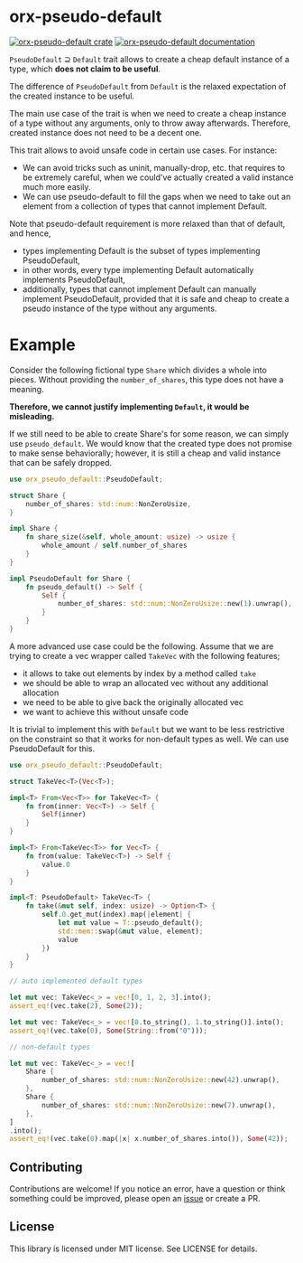 # orx-pseudo-default

[![orx-pseudo-default crate](https://img.shields.io/crates/v/orx-pseudo-default.svg)](https://crates.io/crates/orx-pseudo-default)
[![orx-pseudo-default documentation](https://docs.rs/orx-pseudo-default/badge.svg)](https://docs.rs/orx-pseudo-default)

`PseudoDefault` ⊇ `Default` trait allows to create a cheap default instance of a type, which **does not claim to be useful**.

The difference of `PseudoDefault` from `Default` is the relaxed expectation of the created instance to be useful.

The main use case of the trait is when we need to create a cheap instance of a type without any arguments, only to throw away afterwards. Therefore, created instance does not need to be a decent one.

This trait allows to avoid unsafe code in certain use cases. For instance:
* We can avoid tricks such as uninit, manually-drop, etc. that requires to be extremely careful, when we could've actually created a valid instance much more easily.
* We can use pseudo-default to fill the gaps when we need to take out an element from a collection of types that cannot implement Default.

Note that pseudo-default requirement is more relaxed than that of default, and hence,
* types implementing Default is the subset of types implementing PseudoDefault,
* in other words, every type implementing Default automatically implements PseudoDefault,
* additionally, types that cannot implement Default can manually implement PseudoDefault, provided that it is safe and cheap to create a pseudo instance of the type without any arguments.

# Example

Consider the following fictional type `Share` which divides a whole into pieces. Without providing the `number_of_shares`, this type does not have a meaning.

**Therefore, we cannot justify implementing `Default`, it would be misleading.**

If we still need to be able to create Share's for some reason, we can simply use `pseudo_default`. We would know that the created type does not promise to make sense behaviorally; however, it is still a cheap and valid instance that can be safely dropped.

```rust
use orx_pseudo_default::PseudoDefault;

struct Share {
    number_of_shares: std::num::NonZeroUsize,
}

impl Share {
    fn share_size(&self, whole_amount: usize) -> usize {
        whole_amount / self.number_of_shares
    }
}

impl PseudoDefault for Share {
    fn pseudo_default() -> Self {
        Self {
            number_of_shares: std::num::NonZeroUsize::new(1).unwrap(),
        }
    }
}
```

A more advanced use case could be the following. Assume that we are trying to create a vec wrapper called `TakeVec` with the following features;
* it allows to take out elements by index by a method called `take`
* we should be able to wrap an allocated vec without any additional allocation
* we need to be able to give back the originally allocated vec
* we want to achieve this without unsafe code

It is trivial to implement this with `Default` but we want to be less restrictive on the constraint so that it works for non-default types as well. We can use PseudoDefault for this.

```rust
use orx_pseudo_default::PseudoDefault;

struct TakeVec<T>(Vec<T>);

impl<T> From<Vec<T>> for TakeVec<T> {
    fn from(inner: Vec<T>) -> Self {
        Self(inner)
    }
}

impl<T> From<TakeVec<T>> for Vec<T> {
    fn from(value: TakeVec<T>) -> Self {
        value.0
    }
}

impl<T: PseudoDefault> TakeVec<T> {
    fn take(&mut self, index: usize) -> Option<T> {
        self.0.get_mut(index).map(|element| {
            let mut value = T::pseudo_default();
            std::mem::swap(&mut value, element);
            value
        })
    }
}

// auto implemented default types

let mut vec: TakeVec<_> = vec![0, 1, 2, 3].into();
assert_eq!(vec.take(2), Some(2));

let mut vec: TakeVec<_> = vec![0.to_string(), 1.to_string()].into();
assert_eq!(vec.take(0), Some(String::from("0")));

// non-default types

let mut vec: TakeVec<_> = vec![
    Share {
        number_of_shares: std::num::NonZeroUsize::new(42).unwrap(),
    },
    Share {
        number_of_shares: std::num::NonZeroUsize::new(7).unwrap(),
    },
]
.into();
assert_eq!(vec.take(0).map(|x| x.number_of_shares.into()), Some(42));
```

## Contributing

Contributions are welcome! If you notice an error, have a question or think something could be improved, please open an [issue](https://github.com/orxfun/orx-pseudo-default/issues/new) or create a PR.

## License

This library is licensed under MIT license. See LICENSE for details.
